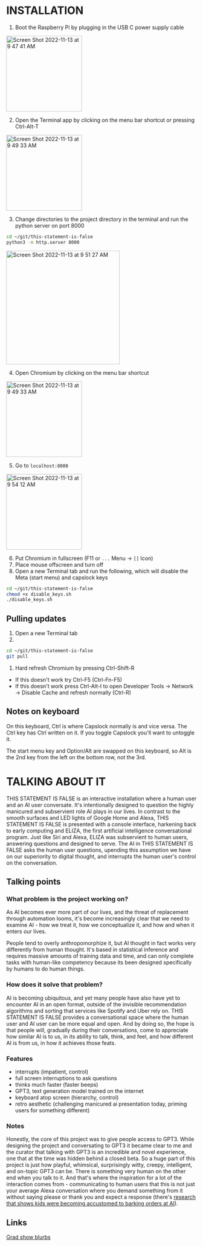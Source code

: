 # INSTALLATION

1. Boot the Raspberry Pi by plugging in the USB C power supply cable

<img width="200" alt="Screen Shot 2022-11-13 at 9 47 41 AM" src="https://user-images.githubusercontent.com/3166481/201515724-b388cac3-fa72-4503-8eb6-b26fd038e68c.png">

2. Open the Terminal app by clicking on the menu bar shortcut or pressing Ctrl-Alt-T

<img width="200" alt="Screen Shot 2022-11-13 at 9 49 33 AM" src="https://user-images.githubusercontent.com/3166481/201515818-be9ac2f4-3191-4e2d-9ac1-d0cbd26a26a5.png">

3. Change directories to the project directory in the terminal and run the python server on port 8000

```sh
cd ~/git/this-statement-is-false
python3 -m http.server 8000
```

<img width="300" alt="Screen Shot 2022-11-13 at 9 51 27 AM" src="https://user-images.githubusercontent.com/3166481/201515878-01faaf3a-b430-4941-a9a2-2c60ad3a662c.png">

4. Open Chromium by clicking on the menu bar shortcut

<img width="200" alt="Screen Shot 2022-11-13 at 9 49 33 AM" src="https://user-images.githubusercontent.com/3166481/201515818-be9ac2f4-3191-4e2d-9ac1-d0cbd26a26a5.png">

5. Go to `localhost:8000`

<img width="200" alt="Screen Shot 2022-11-13 at 9 54 12 AM" src="https://user-images.githubusercontent.com/3166481/201516023-1ef495b9-bd22-432f-b906-6d077f12d099.png">

6. Put Chromium in fullscreen (F11 or `...` Menu -> `[]` Icon)
7. Place mouse offscreen and turn off
8. Open a new Terminal tab and run the following, which will disable the Meta (start menu) and capslock keys

```sh
cd ~/git/this-statement-is-false
chmod +x disable_keys.sh
./disable_keys.sh
```

## Pulling updates

1. Open a new Terminal tab
1.

```sh
cd ~/git/this-statement-is-false
git pull
```

1. Hard refresh Chromium by pressing Ctrl-Shift-R

- If this doesn't work try Ctrl-F5 (Ctrl-Fn-F5)
- If this doesn't work press Ctrl-Alt-I to open Developer Tools -> Network -> Disable Cache and refresh normally (Ctrl-R)

## Notes on keyboard

On this keyboard, Ctrl is where Capslock normally is and vice versa. The Ctrl key has Ctrl written on it. If you toggle Capslock you'll want to untoggle it.

The start menu key and Option/Alt are swapped on this keyboard, so Alt is the 2nd key from the left on the bottom row, not the 3rd.

# TALKING ABOUT IT

THIS STATEMENT IS FALSE is an interactive installation where a human user and an AI user conversate. It's intentionally designed to question the highly manicured and subservient role AI plays in our lives. In contrast to the smooth surfaces and LED lights of Google Home and Alexa, THIS STATEMENT IS FALSE is presented with a console interface, harkening back to early computing and ELIZA, the first artificial intelligence conversational program. Just like Siri and Alexa, ELIZA was subservient to human users, answering questions and designed to serve. The AI in THIS STATEMENT IS FALSE asks the human user questions, upending this assumption we have on our superiority to digital thought, and interrupts the human user's control on the conversation.

## Talking points

### What problem is the project working on?

As AI becomes ever more part of our lives, and the threat of replacement through automation looms, it's become increasingly clear that we need to examine AI - how we treat it, how we conceptualize it, and how and when it enters our lives.

People tend to overly anthropomorphize it, but AI thought in fact works very differently from human thought. It's based in statistical inference and requires massive amounts of training data and time, and can only complete tasks with human-like competency because its been designed specifically by humans to do human things.

### How does it solve that problem?

AI is becoming ubiquitous, and yet many people have also have yet to encounter AI in an open format, outside of the invisible recommendation algorithms and sorting that services like Spotify and Uber rely on. THIS STATEMENT IS FALSE provides a conversational space where the human user and AI user can be more equal and open. And by doing so, the hope is that people will, gradually during their conversations, come to appreciate how similar AI is to us, in its ability to talk, think, and feel, and how different AI is from us, in how it achieves those feats.

### Features

- interrupts (impatient, control)
- full screen interruptions to ask questions
- thinks much faster (faster beeps)
- GPT3, text generation model trained on the internet
- keyboard atop screen (hierarchy, control)
- retro aesthetic (challenging manicured ai presentation today, priming users for something different)

### Notes

Honestly, the core of this project was to give people access to GPT3. While designing the project and conversating to GPT3 it became clear to me and the curator that talking with GPT3 is an incredible and novel experience, one that at the time was hidden behind a closed beta. So a huge part of this project is just how playful, whimsical, surprisingly witty, creepy, intelligent, and on-topic GPT3 can be. There is something very human on the other end when you talk to it. And that's where the inspiration for a lot of the interaction comes from - communicating to human users that this is not just your average Alexa conversation where you demand something from it without saying please or thank you and expect a response (there's [research that shows kids were becoming accustomed to barking orders at AI](https://www.bbc.co.uk/news/technology-43897516)).

## Links

[Grad show blurbs](https://2022.rca.ac.uk/students/kevin-lee)
